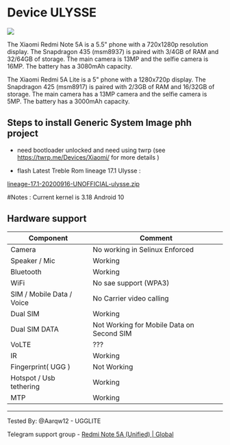 # Device ULYSSE
![](https://cdn-cf-1.xda-developers.com/devdb/deviceForum/screenshots/7677/20180507T024513.jpg)


The Xiaomi Redmi Note 5A is a 5.5" phone with a 720x1280p resolution display. The Snapdragon 435 (msm8937) is paired with 3/4GB of RAM and 32/64GB of storage. The main camera is 13MP and the selfie camera is 16MP. The battery has a 3080mAh capacity.

The Xiaomi Redmi 5A Lite is a 5" phone with a 1280x720p display. The Snapdragon 425 (msm8917) is paired with 2/3GB of RAM and 16/32GB of storage. The main camera has a 13MP camera and the selfie camera is 5MP. The battery has a 3000mAh capacity.

## Steps to install Generic System Image phh project 

* need bootloader unlocked and need using twrp (see https://twrp.me/Devices/Xiaomi/ for more details )

* flash Latest Treble Rom lineage 17.1 Ulysse :

 [lineage-17.1-20200916-UNOFFICIAL-ulysse.zip](http://seduttelebot.invictusmy.workers.dev/0:/YongTauFuBot//lineage-17.1-20200916-UNOFFICIAL-ulysse.zip)

#Notes : Current kernel is 3.18 Android 10

## Hardware support

| Component                 |      Comment                                              |
|---------------------------|-----------------------------------------------------------|
| Camera                    | No working in Selinux Enforced                            |
| Speaker / Mic             | Working                                                   |
| Bluetooth                 | Working                                                   |
| WiFi                      | No sae support (WPA3)                                     |
| SIM / Mobile Data / Voice | No Carrier video calling                                  |
| Dual SIM                  | Working                                                   |  
| Dual SIM DATA             | Not Working for Mobile Data on Second SIM                 |    
| VoLTE                     | ???                                                       |
| IR                        | Working                                                   |
| Fingerprint( UGG )        | Not Working                                               |
| Hotspot / Usb tethering   | Working                                                   |
| MTP                       | Working                                                   |
---

Tested By: @Aarqw12 - UGGLITE                                                       

Telegram support group - [Redmi Note 5A (Unified) | Global](https://t.me/ugglite_prime)